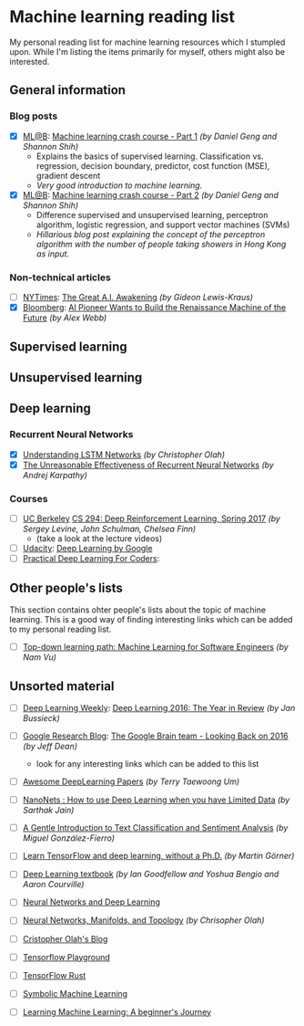 # Machine learning reading list
My personal reading list for machine learning resources which I stumpled upon. While I'm listing the items primarily for myself, others might also be interested.

## General information

### Blog posts

- [x] [ML@B](https://ml.berkeley.edu/blog/): [Machine learning crash course - Part 1](https://ml.berkeley.edu/blog/2016/11/06/tutorial-1/) *(by Daniel Geng and Shannon Shih)*
  - Explains the basics of supervised learning. Classification vs. regression, decision boundary, predictor, cost function (MSE), gradient descent 
  - *Very good introduction to machine learning.*
- [x] [ML@B](https://ml.berkeley.edu/blog/): [Machine learning crash course - Part 2](https://ml.berkeley.edu/blog/2016/12/24/tutorial-2/) *(by Daniel Geng and Shannon Shih)*
  - Difference supervised and unsupervised learning, perceptron algorithm, logistic regression, and support vector machines (SVMs)
  - *Hillarious blog post explaining the concept of the perceptron algorithm with the number of people taking showers in Hong Kong as input.*

### Non-technical articles

- [ ] [NYTimes](www.nytimes.com): [The Great A.I. Awakening](https://www.nytimes.com/2016/12/14/magazine/the-great-ai-awakening.html?_r=0) *(by Gideon Lewis-Kraus)*
- [x] [Bloomberg](https://www.bloomberg.com): [AI Pioneer Wants to Build the Renaissance Machine of the Future](https://www.bloomberg.com/news/articles/2017-01-16/ai-pioneer-wants-to-build-the-renaissance-machine-of-the-future) *(by Alex Webb)*

## Supervised learning

## Unsupervised learning

## Deep learning

### Recurrent Neural Networks

- [x] [Understanding LSTM Networks](https://colah.github.io/posts/2015-08-Understanding-LSTMs/) *(by Christopher Olah)*
- [x] [The Unreasonable Effectiveness of Recurrent Neural Networks](http://karpathy.github.io/2015/05/21/rnn-effectiveness/) *(by Andrej Karpathy)*

### Courses

- [ ] [UC Berkeley](http://www.berkeley.edu/) [CS 294: Deep Reinforcement Learning, Spring 2017](http://rll.berkeley.edu/deeprlcourse/) *(by Sergey Levine, John Schulman, Chelsea Finn)*
  - (take a look at the lecture videos)
- [ ] [Udacity](https://www.udacity.com): [Deep Learning by Google](https://www.udacity.com/course/deep-learning--ud731)
- [ ] [Practical Deep Learning For Coders](http://course.fast.ai/):

## Other people's lists

This section contains ohter people's lists about the topic of machine learning. This is a good way of finding interesting links which can be added to my personal reading list.

- [ ] [Top-down learning path: Machine Learning for Software Engineers](https://github.com/ZuzooVn/machine-learning-for-software-engineers) *(by Nam Vu)*

## Unsorted material

- [ ] [Deep Learning Weekly](http://www.deeplearningweekly.com/): [Deep Learning 2016: The Year in Review](http://www.deeplearningweekly.com/blog/deep-learning-2016-the-year-in-review) *(by Jan Bussieck)*
- [ ] [Google Research Blog](https://research.googleblog.com): [The Google Brain team - Looking Back on 2016](https://research.googleblog.com/2017/01/the-google-brain-team-looking-back-on.html) *(by Jeff Dean)*
  - look for any interesting links which can be added to this list  
- [ ] [Awesome DeepLearning Papers](https://github.com/terryum/awesome-deep-learning-papers) *(by Terry Taewoong Um)*
- [ ] [NanoNets : How to use Deep Learning when you have Limited Data](https://medium.com/nanonets/nanonets-how-to-use-deep-learning-when-you-have-limited-data-f68c0b512cab#.qkswpnomj) *(by Sarthak Jain)*
- [ ] [A Gentle Introduction to Text Classification and Sentiment Analysis](https://miguelgfierro.com/blog/2017/a-gentle-introduction-to-text-classification-and-sentiment-analysis/) *(by Miguel González-Fierro)*
- [ ] [Learn TensorFlow and deep learning, without a Ph.D.](https://cloud.google.com/blog/big-data/2017/01/learn-tensorflow-and-deep-learning-without-a-phd) *(by Martin Görner)*
- [ ] [Deep Learning textbook](http://www.deeplearningbook.org/) *(by Ian Goodfellow and Yoshua Bengio and Aaron Courville)*
- [ ] [Neural Networks and Deep Learning](http://neuralnetworksanddeeplearning.com/)
- [ ] [Neural Networks, Manifolds, and Topology](https://colah.github.io/posts/2014-03-NN-Manifolds-Topology/) *(by Chrisopher Olah)*
- [ ] [Cristopher Olah's Blog](https://colah.github.io/)
- [ ] [Tensorflow Playground](http://playground.tensorflow.org/#activation=tanh&batchSize=10&dataset=circle&regDataset=reg-plane&learningRate=0.03&regularizationRate=0&noise=0&networkShape=4,2&seed=0.08981&showTestData=false&discretize=false&percTrainData=50&x=true&y=true&xTimesY=false&xSquared=false&ySquared=false&cosX=false&sinX=false&cosY=false&sinY=false&collectStats=false&problem=classification&initZero=false&hideText=false)
- [ ] [TensorFlow Rust](https://github.com/tensorflow/rust)
- [ ] [Symbolic Machine Learning](http://languagengine.co/blog/symbolic-machine-learning/)
- [ ] [Learning Machine Learning: A beginner's Journey](http://muratbuffalo.blogspot.co.at/2016/12/learning-machine-learning-beginners.html)

